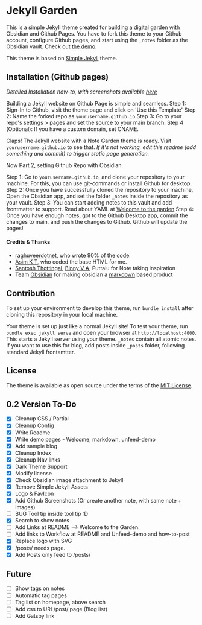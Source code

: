 # Jekyll Garden 
This is a simple Jekyll theme created for building a digital garden with Obsidian and Github Pages. You have to fork this theme to your Github account, configure Github pages, and start using the `_notes` folder as the Obsidian vault. Check out [the demo](https://jekyll-garden.github.io/). 

This theme is based on [Simple Jekyll](https://github.com/raghuveerdotnet/simply-jekyll) theme.

## Installation (Github pages)
_Detailed Installation how-to, with screenshots available [here](https://jekyll-garden.github.io/jekyll-garden/posts/how-to)_

Building a Jekyll website on Github Page is simple and seamless.
Step 1: Sign-In to Github, visit the theme page and click on 'Use this Template'
Step 2: Name the forked repo as `yourusername.github.io`
Step 3: Go to your repo's settings > pages and set the source to your main branch. 
Step 4 (Optional): If you have a custom domain, set CNAME. 

Claps! The Jekyll website with a Note Garden theme is ready. Visit  `yourusername.github.io` to see that. 
_If it's not working, edit this readme (add something and commit) to trigger static page generation._

Now Part 2, setting Github Repo with Obsidian.

Step 1: Go to `yourusername.github.io`, and clone your repository to your machine. For this, you can use git-commands or install Github for desktop. 
Step 2: Once you have successfully cloned the repository to your machine, Open the Obsidian app, and set the folder `_notes` inside the repository as your vault. 
Step 3: You can start adding notes to this vault and add frontmatter to support. Read about YAML at [Welcome to the garden]()
Step 4: Once you have enough notes, got to the Github Desktop app, commit the changes to main, and push the changes to Github. Github will update the pages!

#### Credits & Thanks
- [raghuveerdotnet](https://github.com/raghuveerdotnet), who wrote 90% of the code.
- [Asim K T](https://github.com/asimkt), who coded the base HTML for me. 
- [Santosh Thottingal](https://github.com/santhoshtr), [Binny V A](https://github.com/binnyva), Puttalu for Note taking inspiration
- Team [Obsidian](https://obsidian.md/) for making obsidian a [markdown](https://daringfireball.net/projects/markdown/) based product

## Contribution

To set up your environment to develop this theme, run `bundle install` after cloning this repository in your local machine.

Your theme is set up just like a normal Jekyll site! To test your theme, run `bundle exec jekyll serve` and open your browser at `http://localhost:4000`. This starts a Jekyll server using your theme. `_notes` contain all atomic notes. If you want to use this for blog, add posts inside `_posts` folder, following standard Jekyll frontamtter. 

## License

The theme is available as open source under the terms of the [MIT License](http://opensource.org/licenses/MIT).

## 0.2 Version To-Do
- [x] Cleanup CSS / Partial
- [x] Cleanup Config
- [x] Write Readme
- [x] Write demo pages - Welcome, markdown, unfeed-demo
- [x] Add sample blog
- [x] Cleanup Index
- [x] Cleanup Nav links
- [x] Dark Theme Support
- [x] Modify license 
- [x] Check Obsidian image attachment to Jekyll
- [x] Remove Simple Jekyll Assets
- [x] Logo & FavIcon
- [x] Add Github Screenshots (Or create another note, with same note + images)
- [ ] BUG Tool tip inside tool tip :D 
- [x] Search to show notes
- [ ] Add Links at README --> Welcome to the Garden.
- [ ] Add links to Workflow at README and Unfeed-demo and how-to-post
- [x] Replace logo with SVG
- [x] /posts/ needs page.
- [x] Add Posts only feed to /posts/

## Future
- [ ] Show tags on notes
- [ ] Automatic tag pages
- [ ] Tag list on homepage, above search
- [ ] Add css to URL/post/ page (Blog list)
- [ ] Add Gatsby link
